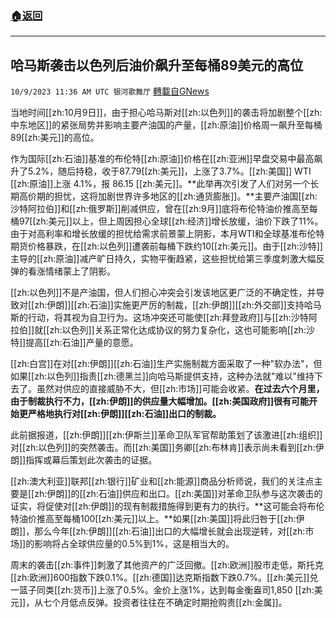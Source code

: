 ###  [:house:返回](README.md)
---


## 哈马斯袭击以色列后油价飙升至每桶89美元的高位
`10/9/2023 11:36 AM UTC 银河歌舞厅` [轉載自GNews](https://gnews.org/articles/1807988)

当地时间[[zh:10月9日]]，由于担心哈马斯对[[zh:以色列]]的袭击将加剧整个[[zh:中东地区]]的紧张局势并影响主要产油国的产量，[[zh:原油]]价格周一飙升至每桶89[[zh:美元]]的高位。

作为国际[[zh:石油]]基准的布伦特[[zh:原油]]价格在[[zh:亚洲]]早盘交易中最高飙升了5.2%，随后持稳，收于87.79[[zh:美元]]，上涨了3.7%。[[zh:美国]] WTI [[zh:原油]]上涨 4.1%，报 86.15 [[zh:美元]]。**此举再次引发了人们对另一个长期高价期的担忧，这将加剧世界许多地区的[[zh:通货膨胀]]。**主要产油国[[zh:沙特阿拉伯]]和[[zh:俄罗斯]]削减供应，曾在[[zh:9月]]底将布伦特油价推高至每桶97[[zh:美元]]以上，但上周因担心全球[[zh:经济]]增长放缓，油价下跌了11%。由于对高利率和增长放缓的担忧给需求前景蒙上阴影，本月WTI和全球基准布伦特期货价格暴跌，在[[zh:以色列]]遭袭前每桶下跌约10[[zh:美元]]。由于[[zh:沙特]]主导的[[zh:原油]]减产旷日持久，实物平衡趋紧，这些担忧给第三季度刺激大幅反弹的看涨情绪蒙上了阴影。

[[zh:以色列]]不是产油国，但人们担心冲突会引发该地区更广泛的不确定性，并导致对[[zh:伊朗]][[zh:石油]]实施更严厉的制裁，[[zh:伊朗]][[zh:外交部]]支持哈马斯的行动，将其视为自卫行为。这场冲突还可能使[[zh:拜登政府]]与[[zh:沙特阿拉伯]]就[[zh:以色列]]关系正常化达成协议的努力复杂化，这也可能影响[[zh:沙特]]提高[[zh:石油]]产量的意愿。

[[zh:白宫]]在对[[zh:伊朗]][[zh:石油]]生产实施制裁方面采取了一种"软办法"，但如果[[zh:以色列]]指责[[zh:德黑兰]]向哈马斯提供支持，这种办法就"难以"维持下去了。虽然对供应的直接威胁不大，但[[zh:市场]]可能会收紧。**在过去六个月里，由于制裁执行不力，[[zh:伊朗]]的供应量大幅增加。[[zh:美国政府]]很有可能开始更严格地执行对[[zh:伊朗]][[zh:石油]]出口的制裁。**

此前据报道，[[zh:伊朗]][[zh:伊斯兰]]革命卫队军官帮助策划了该激进[[zh:组织]]对[[zh:以色列]]的突然袭击。而[[zh:美国]]务卿[[zh:布林肯]]表示尚未看到[[zh:伊朗]]指挥或幕后策划此次袭击的证据。

[[zh:澳大利亚]]联邦[[zh:银行]]矿业和[[zh:能源]]商品分析师说，我们的关注点主要是[[zh:伊朗]]的[[zh:石油]]供应和出口。[[zh:美国]]对革命卫队参与这次袭击的证实，将促使对[[zh:伊朗]]的现有制裁措施得到更有力的执行。**这可能会将布伦特油价推高至每桶100[[zh:美元]]以上。**如果[[zh:美国]]将此归咎于[[zh:伊朗]]，那么今年[[zh:伊朗]][[zh:石油]]出口的大幅增长就会出现逆转，对[[zh:市场]]的影响将占全球供应量的0.5%到1%，这是相当大的。

周末的袭击[[zh:事件]]刺激了其他资产的广泛回撤。[[zh:欧洲]]股市走低，斯托克[[zh:欧洲]]600指数下跌0.1%。[[zh:德国]]达克斯指数下跌0.7%。[[zh:美元]]兑一篮子同类[[zh:货币]]上涨了0.5%。金价上涨1%，达到每金衡盎司1,850 [[zh:美元]]，从七个月低点反弹。投资者往往在不确定时期抢购贵[[zh:金属]]。
